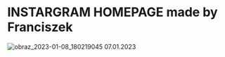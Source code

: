# INSTARGRAM HOMEPAGE made by Franciszek
![obraz_2023-01-08_180219045](https://user-images.githubusercontent.com/119127477/211209233-44ad9b34-aca7-4894-b5f9-e3c1bf4e8b96.png)
07.01.2023
